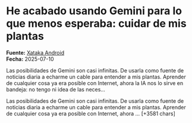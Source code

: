 # He acabado usando Gemini para lo que menos esperaba: cuidar de mis plantas

**Fuente:** [Xataka Android](https://www.xatakandroid.com/inteligencia-artificial/he-acabado-usando-gemini-esperaba-cuidar-mis-plantas)  
**Fecha:** 2025-07-10

Las posibilidades de Gemini son casi infinitas. De usarla como fuente de noticias diaria a echarme un cable para entender a mis plantas. Aprender de cualquier cosa ya era posible con Internet, ahora la IA nos lo sirve en bandeja: no tengo ni idea de las neces…

Las posibilidades de Gemini son casi infinitas. De usarla como fuente de noticias diaria a echarme un cable para entender a mis plantas. Aprender de cualquier cosa ya era posible con Internet, ahora … [+3581 chars]
